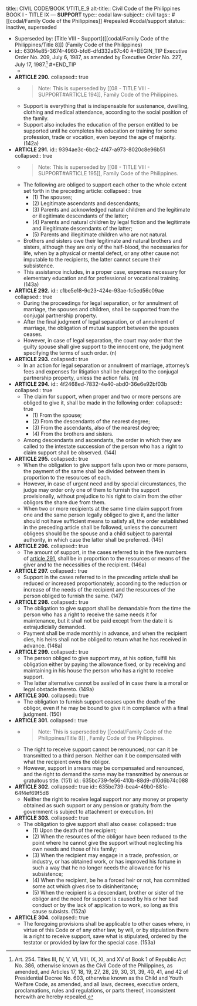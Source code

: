 title:: CIVIL CODE/BOOK 1/TITLE_9
alt-title:: Civil Code of the Philippines BOOK I - TITLE IX —  **SUPPORT**
type:: codal
law-subject:: civil
tags:: #[[codal/Family Code of the Philippines]] #repealed #codal/support
status:: inactive, superseded

- Superseded by: [Title VIII - Support]([[codal/Family Code of the Philippines/Title 8]]) (Family Code of the Philippines)
- id:: 630f4e85-3674-4960-bfd6-dfd332a67c40
  #+BEGIN_TIP
  Executive Order No. 209, July 6, 1987, as amended by Executive Order No. 227, July 17, 1987.[^1]
  #+END_TIP
	- [^1]: Art. 254. Titles III, IV, V, VI, VIII, IX, XI, and XV of Book 1 of Republic Act No. 386, otherwise known as the Civil Code of the Philippines, as amended, and Articles 17, 18, 19, 27, 28, 29, 30, 31, 39, 40, 41, and 42 of Presidential Decree No. 603, otherwise known as the Child and Youth Welfare Code, as amended, and all laws, decrees, executive orders, proclamations, rules and regulations, or parts thereof, inconsistent herewith are hereby repealed.
- **ARTICLE 290.**
  collapsed:: true
	- > Note: This is superseded by [[08 - TITLE VIII - SUPPORT#ARTICLE 194]], Family Code of the Philippines.
	- Support is everything that is indispensable for sustenance, dwelling, clothing and medical attendance, according to the social position of the family.
	- Support also includes the education of the person entitled to be supported until he completes his education or training for some profession, trade or vocation, even beyond the age of majority. (142a)
- **ARTICLE 291.**
  id:: 9394ae3c-6bc2-4f47-a973-8020c8e96b51
  collapsed:: true
	- > Note: This is superseded by [[08 - TITLE VIII - SUPPORT#ARTICLE 195]], Family Code of the Philippines.
	- The following are obliged to support each other to the whole extent set forth in the preceding article:
	  collapsed:: true
		- (1) The spouses;
		- (2) Legitimate ascendants and descendants;
		- (3) Parents and acknowledged natural children and the legitimate or illegitimate descendants of the latter;
		- (4) Parents and natural children by legal fiction and the legitimate and illegitimate descendants of the latter;
		- (5) Parents and illegitimate children who are not natural.
	- Brothers and sisters owe their legitimate and natural brothers and sisters, although they are only of the half-blood, the necessaries for life, when by a physical or mental defect, or any other cause not imputable to the recipients, the latter cannot secure their subsistence.
	- This assistance includes, in a proper case, expenses necessary for elementary education and for professional or vocational training. (143a)
- **ARTICLE 292.**
  id:: c1be5e18-9c23-424e-93ae-fc5ed56c09ae
  collapsed:: true
	- During the proceedings for legal separation, or for annulment of marriage, the spouses and children, shall be supported from the conjugal partnership property.
	- After the final judgment of legal separation, or of annulment of marriage, the obligation of mutual support between the spouses ceases.
	- However, in case of legal separation, the court may order that the guilty spouse shall give support to the innocent one, the judgment specifying the terms of such order. (n)
- **ARTICLE 293.**
  collapsed:: true
	- In an action for legal separation or annulment of marriage, attorney’s fees and expenses for litigation shall be charged to the conjugal partnership property, unless the action fails. (n)
- **ARTICLE 294.**
  id:: 4f2468ed-7832-4e40-abd0-36e6e92bf03b
  collapsed:: true
	- The claim for support, when proper and two or more persons are obliged to give it, shall be made in the following order:
	  collapsed:: true
		- (1) From the spouse;
		- (2) From the descendants of the nearest degree;
		- (3) From the ascendants, also of the nearest degree;
		- (4) From the brothers and sisters.
	- Among descendants and ascendants, the order in which they are called to the intestate succession of the person who has a right to claim support shall be observed. (144)
- **ARTICLE 295.**
  collapsed:: true
	- When the obligation to give support falls upon two or more persons, the payment of the same shall be divided between them in proportion to the resources of each.
	- However, in case of urgent need and by special circumstances, the judge may order only one of them to furnish the support provisionally, without prejudice to his right to claim from the other obligors the share due from them.
	- When two or more recipients at the same time claim support from one and the same person legally obliged to give it, and the latter should not have sufficient means to satisfy all, the order established in the preceding article shall be followed, unless the concurrent obligees should be the spouse and a child subject to parental authority, in which case the latter shall be preferred. (145)
- **ARTICLE 296.**
  collapsed:: true
	- The amount of support, in the cases referred to in the five numbers of [article 291](((9394ae3c-6bc2-4f47-a973-8020c8e96b51))), shall be in proportion to the resources or means of the giver and to the necessities of the recipient. (146a)
- **ARTICLE 297.**
  collapsed:: true
	- Support in the cases referred to in the preceding article shall be reduced or increased proportionately, according to the reduction or increase of the needs of the recipient and the resources of the person obliged to furnish the same. (147)
- **ARTICLE 298.**
  collapsed:: true
	- The obligation to give support shall be demandable from the time the person who has a right to receive the same needs it for maintenance, but it shall not be paid except from the date it is extrajudicially demanded.
	- Payment shall be made monthly in advance, and when the recipient dies, his heirs shall not be obliged to return what he has received in advance. (148a)
- **ARTICLE 299.**
  collapsed:: true
	- The person obliged to give support may, at his option, fulfill his obligation either by paying the allowance fixed, or by receiving and maintaining in his house the person who has a right to receive support.
	- The latter alternative cannot be availed of in case there is a moral or legal obstacle thereto. (149a)
- **ARTICLE 300.**
  collapsed:: true
	- The obligation to furnish support ceases upon the death of the obligor, even if he may be bound to give it in compliance with a final judgment. (150)
- **ARTICLE 301.**
  collapsed:: true
	- > Note: This is superseded by [[codal/Family Code of the Philippines/Title 8]] , Family Code of the Philippines.
	- The right to receive support cannot be renounced; nor can it be transmitted to a third person. Neither can it be compensated with what the recipient owes the obligor.
	- However, support in arrears may be compensated and renounced, and the right to demand the same may be transmitted by onerous or gratuitous title. (151)
	  id:: 635bc739-fe56-410b-88d9-d10d6b74c088
- **ARTICLE 302.**
  collapsed:: true
  id:: 635bc739-bea4-49b0-881c-64f4ef69f5d8
	- Neither the right to receive legal support nor any money or property obtained as such support or any pension or gratuity from the government is subject to attachment or execution. (n)
- **ARTICLE 303.**
  collapsed:: true
	- The obligation to give support shall also cease:
	  collapsed:: true
		- (1) Upon the death of the recipient;
		- (2) When the resources of the obligor have been reduced to the point where he cannot give the support without neglecting his own needs and those of his family;
		- (3) When the recipient may engage in a trade, profession, or industry, or has obtained work, or has improved his fortune in such a way that he no longer needs the allowance for his subsistence;
		- (4) When the recipient, be he a forced heir or not, has committed some act which gives rise to disinheritance;
		- (5) When the recipient is a descendant, brother or sister of the obligor and the need for support is caused by his or her bad conduct or by the lack of application to work, so long as this cause subsists. (152a)
- **ARTICLE 304.**
  collapsed:: true
	- The foregoing provisions shall be applicable to other cases where, in virtue of this Code or of any other law, by will, or by stipulation there is a right to receive support, save what is stipulated, ordered by the testator or provided by law for the special case. (153a)